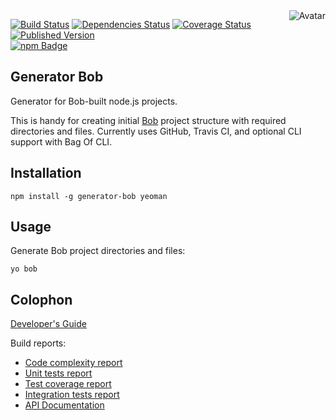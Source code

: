 <img align="right" src="https://raw.github.com/cliffano/generator-bob/master/avatar.jpg" alt="Avatar"/>

[![Build Status](https://img.shields.io/travis/cliffano/generator-bob.svg)](http://travis-ci.org/cliffano/generator-bob)
[![Dependencies Status](https://img.shields.io/david/cliffano/generator-bob.svg)](http://david-dm.org/cliffano/generator-bob)
[![Coverage Status](https://coveralls.io/repos/cliffano/generator-bob/badge.png?branch=master)](https://coveralls.io/r/cliffano/generator-bob?branch=master)
[![Published Version](https://badge.fury.io/js/generator-bob.png)](http://badge.fury.io/js/generator-bob)
<br/>
[![npm Badge](https://nodei.co/npm/generator-bob.png)](http://npmjs.org/package/generator-bob)

Generator Bob
-------------

Generator for Bob-built node.js projects.

This is handy for creating initial [Bob](http://github.com/cliffano/bob)  project structure with required directories and files. Currently uses GitHub, Travis CI, and optional CLI support with Bag Of CLI.

Installation
------------

    npm install -g generator-bob yeoman

Usage
-----

Generate Bob project directories and files:

    yo bob

Colophon
--------

[Developer's Guide](http://cliffano.github.io/developers_guide.html#nodejs)

Build reports:

* [Code complexity report](http://cliffano.github.io/generator-bob/bob/complexity/plato/index.html)
* [Unit tests report](http://cliffano.github.io/generator-bob/bob/test/buster.out)
* [Test coverage report](http://cliffano.github.io/generator-bob/bob/coverage/buster-istanbul/lcov-report/lib/index.html)
* [Integration tests report](http://cliffano.github.io/generator-bob/bob/test-integration/cmdt.out)
* [API Documentation](http://cliffano.github.io/generator-bob/bob/doc/dox-foundation/index.html)
